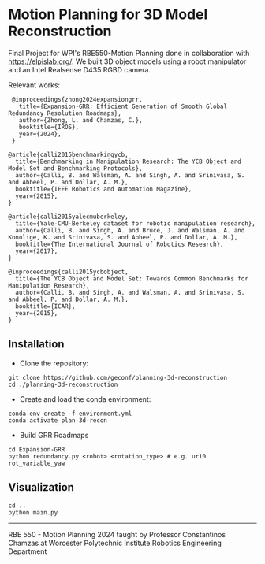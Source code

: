 # Motion Planning for 3D Model Reconstruction

Final Project for WPI's RBE550-Motion Planning done in collaboration with https://elpislab.org/. We built 3D object models using a robot manipulator and an Intel Realsense D435 RGBD camera.

Relevant works:

```
 @inproceedings{zhong2024expansiongrr,
   title={Expansion-GRR: Efficient Generation of Smooth Global Redundancy Resolution Roadmaps},
   author={Zhong, L. and Chamzas, C.},
   booktitle={IROS},
   year={2024},
 }

@article{calli2015benchmarkingycb,
  title={Benchmarking in Manipulation Research: The YCB Object and Model Set and Benchmarking Protocols},
  author={Calli, B. and Walsman, A. and Singh, A. and Srinivasa, S. and Abbeel, P. and Dollar, A. M.},
  booktitle={IEEE Robotics and Automation Magazine},
  year={2015},
}

@article{calli2015yalecmuberkeley,
  title={Yale-CMU-Berkeley dataset for robotic manipulation research},
  author={Calli, B. and Singh, A. and Bruce, J. and Walsman, A. and Konolige, K. and Srinivasa, S. and Abbeel, P. and Dollar, A. M.},
  booktitle={The International Journal of Robotics Research},
  year={2017},
}

@inproceedings{calli2015ycbobject,
  title={The YCB Object and Model Set: Towards Common Benchmarks for Manipulation Research},
  author={Calli, B. and Singh, A. and Walsman, A. and Srinivasa, S. and Abbeel, P. and Dollar, A. M.},
  booktitle={ICAR},
  year={2015},
}
```

## Installation

* Clone the repository:

```shell
git clone https://github.com/geconf/planning-3d-reconstruction
cd ./planning-3d-reconstruction
```

* Create and load the conda environment:

```shell
conda env create -f environment.yml
conda activate plan-3d-recon
```

* Build GRR Roadmaps

```shell
cd Expansion-GRR
python redundancy.py <robot> <rotation_type> # e.g. ur10 rot_variable_yaw
```

## Visualization

```shell
cd ..
python main.py
```

---
RBE 550 - Motion Planning 2024 taught by Professor Constantinos Chamzas at Worcester Polytechnic Institute Robotics Engineering Department
